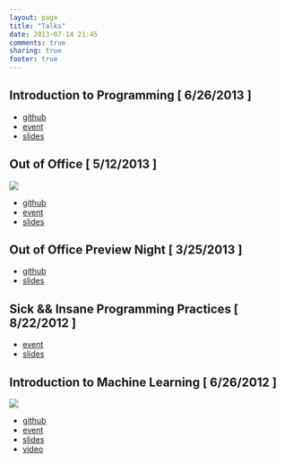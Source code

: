 ```yaml
---
layout: page
title: "Talks"
date: 2013-07-14 21:45
comments: true
sharing: true
footer: true
---
```


## Introduction to Programming [ 6/26/2013 ]

 * [github](https://github.com/PasDeChocolat/PNMProcessingWorkshop_Summer2013)
 * [event](http://www.outreach.hawaii.edu/pnm/programs/2013/EVENT-L12724.asp)
 * [slides](https://speakerdeck.com/kevin1024/introduction-to-programming)

## Out of Office [ 5/12/2013 ]

<img src="https://fbcdn-sphotos-g-a.akamaihd.net/hphotos-ak-prn1/6310_517341521637973_1601175967_n.jpg">

 * [github](https://github.com/OutOfOffice/ProcessingWorkshop)
 * [event](http://ooo.eventbrite.com/)
 * [slides](https://speakerdeck.com/kevin1024/processing-workshop)

## Out of Office Preview Night [ 3/25/2013 ]

 * [github](https://github.com/OutOfOffice/processing-intro-talk)
 * [slides](https://speakerdeck.com/kevin1024/processing-talk)

## Sick && Insane Programming Practices [ 8/22/2012 ]

 * [event](http://www.meetup.com/dynamic/events/70235972/)
 * [slides](https://speakerdeck.com/kevin1024/sick-and-and-insane-programming-practices)

## Introduction to Machine Learning [ 6/26/2012 ]

<img src="http://pasdechocolat.com/pdc_images/slides/oudl1.jpg">

  * [github](https://github.com/kevin1024/ml_talk)
  * [event](http://www.meetup.com/dynamic/events/69285152/)
  * [slides](https://speakerdeck.com/kevin1024/introduction-to-machine-learning)
  * [video]( http://www.youtube.com/watch?v=Gr05DW8YnS4)


